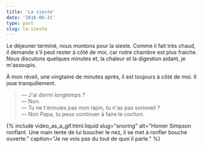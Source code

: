 ```yaml
---
title: 'La sieste'
date: '2016-08-31'
type: post
slug: la-sieste
---
```


Le déjeuner terminé, nous montons pour la sieste. Comme il fait très chaud, il demande s'il peut rester à côté de moi, car notre chambre est plus fraiche. Nous discutons quelques minutes et, la chaleur et la digestion aidant, je m'assoupis.

<!-- more -->

À mon réveil, une vingtaine de minutes après, il est toujours à côté de moi. Il joue tranquillement.

> — J'ai dormi longtemps ?  
> — Non.  
> — Tu ne t'ennuies pas mon lapin, tu n'as pas sommeil ?  
> — Non Papa, tu peux continuer à faire le cochon.

{% include video_as_a_gif.html.liquid
slug="snoring"
alt="Homer Simpson ronflant. Une main tente de lui boucher le nez, il se met à ronfler bouche ouverte."
caption="Je ne vois pas du tout de quoi il parle."
%}
